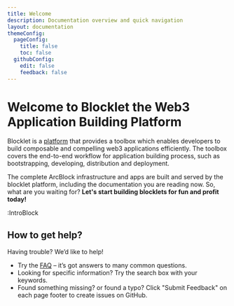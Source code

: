 ```yaml
---
title: Welcome
description: Documentation overview and quick navigation
layout: documentation
themeConfig:
  pageConfig:
    title: false
    toc: false
  githubConfig:
    edit: false
    feedback: false
---
```


# Welcome to <strong className="color-#1DC1C7">Blocklet</strong> the <strong className="color-red">Web3 Application Building Platform</strong>

Blocklet is a [platform](/conceptual/overview) that provides a toolbox which enables developers to build composable and compelling web3 applications efficiently. The toolbox covers the end-to-end workflow for application building process, such as bootstrapping, developing, distribution and deployment.

The complete ArcBlock infrastructure and apps are built and served by the blocklet platform, including the documentation you are reading now. So, what are you waiting for? **Let's start building blocklets for fun and profit today!**

:IntroBlock

## How to get help?

Having trouble? We’d like to help!

- Try the [FAQ](./faq) – it’s got answers to many common questions.
- Looking for specific information? Try the search box with your keywords.
- Found something missing? or found a typo? Click "Submit Feedback" on each page footer to create issues on GitHub.
